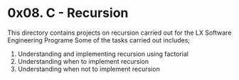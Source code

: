 # 0x08. C - Recursion
This directory contains projects on recursion carried out for the LX Software Engineering Programe
Some of the tasks carried out includes;
1. Understanding and implementing recursion using factorial
2. Understanding when to implement recursion
3. Understanding when not to implement recursion
